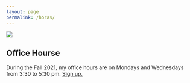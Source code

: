 ```yaml
---
layout: page 
permalink: /horas/
---
```



![](https://images.metmuseum.org/CRDImages/dp/original/DP820349.jpg)

<article class="center mw5 mw6-ns hidden ba mv4">
  <h1 class="f4 bg-near-black white mv0 pv2 ph3">Office Hourse</h1>
  <div class="pa3 bt">
    <p class="f6 f5-ns lh-copy measure mv0">
      During the Fall 2021, my office hours are on Mondays and Wednesdays from 3:30 to 5:30 pm. 
    <a class="f6 link dim br-pill ba bw1 ph3 pv2 mb2 dib red" href="https://calendly.com/dhcg/">Sign up.</a> 
    </p>
  </div>
</article>

